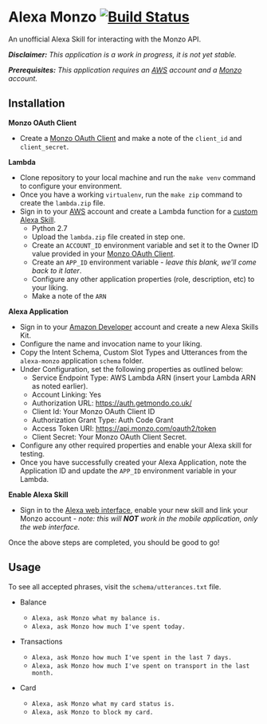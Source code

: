 # Alexa Monzo [![Build Status](https://travis-ci.org/danbondd/alexa-monzo.svg?branch=master)](https://travis-ci.org/danbondd/alexa-monzo)

An unofficial Alexa Skill for interacting with the Monzo API.

_**Disclaimer:** This application is a work in progress, it is not yet stable._

_**Prerequisites:** This application requires an [AWS](http://aws.amazon.com) account and a [Monzo](https://monzo.com) account._

## Installation

**Monzo OAuth Client**

- Create a [Monzo OAuth Client](https://developers.getmondo.co.uk/apps/home) and make a note of the `client_id` and `client_secret`.

**Lambda**
- Clone repository to your local machine and run the `make venv` command to configure your environment.
- Once you have a working `virtualenv`, run the `make zip` command to create the `lambda.zip` file.
- Sign in to your [AWS](https://aws.amazon.com) account and create a Lambda function for a [custom Alexa Skill](https://developer.amazon.com/public/solutions/alexa/alexa-skills-kit/docs/developing-an-alexa-skill-as-a-lambda-function).
    - Python 2.7
    - Upload the `lambda.zip` file created in step one.
    - Create an `ACCOUNT_ID` environment variable and set it to the Owner ID value provided in your [Monzo OAuth Client](https://developers.getmondo.co.uk/apps/home).
    - Create an `APP_ID` environment variable - _leave this blank, we'll come back to it later_.
    - Configure any other application properties (role, description, etc) to your liking.
    - Make a note of the `ARN`

**Alexa Application**

- Sign in to your [Amazon Developer](https://developer.amazon.com/) account and create a new Alexa Skills Kit.
- Configure the name and invocation name to your liking.
- Copy the Intent Schema, Custom Slot Types and Utterances from the `alexa-monzo` application `schema` folder.
- Under Configuration, set the following properties as outlined below:
    - Service Endpoint Type: AWS Lambda ARN (insert your Lambda ARN as noted earlier).
    - Account Linking: Yes
    - Authorization URL: https://auth.getmondo.co.uk/
    - Client Id: Your Monzo OAuth Client ID
    - Authorization Grant Type: Auth Code Grant
    - Access Token URI: https://api.monzo.com/oauth2/token
    - Client Secret: Your Monzo OAuth Client Secret.
- Configure any other required properties and enable your Alexa skill for testing.
- Once you have successfully created your Alexa Application, note the Application ID and update the `APP_ID` environment variable in your Lambda.

**Enable Alexa Skill**

- Sign in to the [Alexa web interface](http://alexa.amazon.co.uk/), enable your new skill and link your Monzo account - _note: this will **NOT** work in the mobile application, only the web interface._
 
Once the above steps are completed, you should be good to go!

## Usage

To see all accepted phrases, visit the `schema/utterances.txt` file.

- Balance
    - `Alexa, ask Monzo what my balance is.`
    - `Alexa, ask Monzo how much I've spent today.`

- Transactions
    - `Alexa, ask Monzo how much I've spent in the last 7 days.`
    - `Alexa, ask Monzo how much I've spent on transport in the last month.`

- Card
    - `Alexa, ask Monzo what my card status is.`
    - `Alexa, ask Monzo to block my card.`
